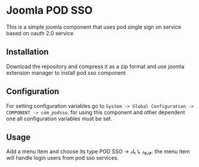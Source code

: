 # Joomla POD SSO
This is a simple joomla component that uses pod single sign on service based on oauth 2.0 service

##  Installation
Download the repository and compress it as a zip format and use joomla extension manager to install pod sso component

## Configuration
For setting configuration variables go to `System -> Global Configuration -> COMPONENT -> com_podsso`.
for using this component and other dependent one all configuration variables must be set.

## Usage
Add a menu Item and choose its type POD SSO -> ورود با پاد. the menu item will handle login users from pod sso services. 